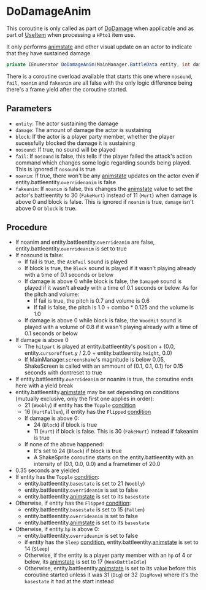 # DoDamageAnim
This coroutine is only called as part of [DoDamage](../Damage%20pipeline/DoDamage.md) when applicable and as part of [UseItem](../Battle%20flow/Action%20coroutines/UseItem.md) when processing a `HPto1` item use.

It only performs [animstate](../../Entities/EntityControl/Animations/animstate.md) and other visual update on an actor to indicate that they have sustained damage.

```cs
private IEnumerator DoDamageAnim(MainManager.BattleData entity, int damage, bool block, bool nosound, bool fail, bool noanim, bool fakeanim)
```

There is a coroutine overload available that starts this one where `nosound`, `fail`, `noanim` and `fakeanim` are all false with the only logic difference being there's a frame yield after the coroutine started.

## Parameters

- `entity`: The actor sustaining the damage
- `damage`: The amount of damage the actor is sustaining
- `block`: If the actor is a player party member, whether the player sucessfully blocked the damage it is sustaining
- `nosound`: If true, no sound will be played
- `fail`: If `nosound` is false, this tells if the player failed the attack's action command which changes some logic regarding sounds being played. This is ignored if `nosound` is true
- `noanim`: If true, there won't be any [animstate](../../Entities/EntityControl/Animations/animstate.md) updates on the actor even if entity.battleentity.`overridenanim` is false
- `fakeanim`: If `noanim` is false, this changes the [animstate](../../Entities/EntityControl/Animations/animstate.md) value to set the actor's battleentity to 30 (`FakeHurt`) instead of 11 (`Hurt`) when damage is above 0 and block is false. This is ignored if `noanim` is true, `damage` isn't above 0 or `block` is true.

## Procedure

- If noanim and entity.battleentity.`overrideanim` are false, entity.battleentity.`overrideanim` is set to true
- If nosound is false:
    - If fail is true, the `AtkFail` sound is played
    - If block is true, the `Block` sound is played if it wasn't playing already with a time of 0.1 seconds or below
    - If damage is above 0 while block is false, the `Damage0` sound is played if it wasn't already with a time of 0.1 seconds or below. As for the pitch and volume:
        - If fail is true, the pitch is 0.7 and volume is 0.6
        - If fail is false, the pitch is 1.0 + combo * 0.125 and the volume is 1.0
    - If damage is above 0 while block is false, the `WoodHit` sound is played  with a volume of 0.8 if it wasn't playing already with a time of 0.1 seconds or below
- If damage is above 0
    - The `hitpart` is played at entity.battleentity's position + (0.0, entity.`cursoroffset`.y / 2.0 + entity.battleentity.`height`, 0.0)
    - If MainManager.`screenshake`'s magnitude is below 0.05, ShakeScreen is called with an ammount of (0.1, 0.1, 0.1) for 0.15 seconds with dontreset to true
- If entity.battleentity.`overrideanim` or noanim is true, the coroutine ends here with a yield break
- entity.battleentity.[animstate](../../Entities/EntityControl/Animations/animstate.md) may be set depending on conditions (mutually exclusive, only the first one applies in order):
  - 21 (`Woobly`) if entity has the `Topple` [condition](../Actors%20states/Conditions.md)
  - 16 (`HurtFallen`), if entity has the `Flipped` [condition](../Actors%20states/Conditions.md)
  - If damage is above 0:
      - 24 (`Block`) if block is true
      - 11 (`Hurt`) if block is false. This is 30 (`FakeHurt`) instead if fakeanim is true
  - If none of the above happened:
      - It's set to 24 (`Block`) if block is true
      - A ShakeSprite coroutine starts on the entity.battleentity with an intensity of (0.1, 0.0, 0.0) and a frametimer of 20.0
- 0.35 seconds are yielded
- If entity has the `Topple` [condition](../Actors%20states/Conditions.md):
    - entity.battleentity.`basestate` is set to 21 (`Woobly`)
    - entity.battleentity.`overrideanim` is set to false
    - entity.battleentity.[animstate](../../Entities/EntityControl/Animations/animstate.md) is set to its `basestate`
- Otherwise, if entity has the `Flipped` [condition](../Actors%20states/Conditions.md):
    - entity.battleentity.`basestate` is set to 15 (`Fallen`)
    - entity.battleentity.`overrideanim` is set to false
    - entity.battleentity.[animstate](../../Entities/EntityControl/Animations/animstate.md) is set to its `basestate`
- Otherwise, if entity.`hp` is above 0:
    - entity.battleentity.`overrideanim` is set to false
    - if entity has the `Sleep` [condition](../Actors%20states/Conditions.md), entity.battleentity.[animstate](../../Entities/EntityControl/Animations/animstate.md) is set to 14 (`Sleep`)
    - Otherwise, if the entity is a player party member with an `hp` of 4 or below, its [animstate](../../Entities/EntityControl/Animations/animstate.md) is set to 17 (`WeakBattleIdle`)
    - Otherwise, entity.battleentity.[animstate](../../Entities/EntityControl/Animations/animstate.md) is set to its value before this coroutine started unless it was 31 (`Dig`) or 32 (`DigMove`) where it's the `basestate` it had at the start instead


